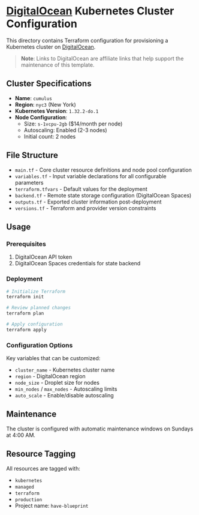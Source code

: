 # [DigitalOcean](https://digitalocean.pxf.io/3evZdB) Kubernetes Cluster Configuration

This directory contains Terraform configuration for provisioning a Kubernetes cluster on [DigitalOcean](https://digitalocean.pxf.io/3evZdB).

> **Note**: Links to DigitalOcean are affiliate links that help support the maintenance of this template.

## Cluster Specifications

- **Name**: `cumulus`
- **Region**: `nyc3` (New York)
- **Kubernetes Version**: `1.32.2-do.1`
- **Node Configuration**:
  - Size: `s-1vcpu-2gb` ($14/month per node)
  - Autoscaling: Enabled (2-3 nodes)
  - Initial count: 2 nodes

## File Structure

- `main.tf` - Core cluster resource definitions and node pool configuration
- `variables.tf` - Input variable declarations for all configurable parameters
- `terraform.tfvars` - Default values for the deployment
- `backend.tf` - Remote state storage configuration (DigitalOcean Spaces)
- `outputs.tf` - Exported cluster information post-deployment
- `versions.tf` - Terraform and provider version constraints

## Usage

### Prerequisites

1. DigitalOcean API token
2. DigitalOcean Spaces credentials for state backend

### Deployment

```bash
# Initialize Terraform
terraform init

# Review planned changes
terraform plan

# Apply configuration
terraform apply
```

### Configuration Options

Key variables that can be customized:

- `cluster_name` - Kubernetes cluster name
- `region` - DigitalOcean region
- `node_size` - Droplet size for nodes
- `min_nodes` / `max_nodes` - Autoscaling limits
- `auto_scale` - Enable/disable autoscaling

## Maintenance

The cluster is configured with automatic maintenance windows on Sundays at 4:00 AM.

## Resource Tagging

All resources are tagged with:
- `kubernetes`
- `managed`
- `terraform`
- `production`
- Project name: `have-blueprint`